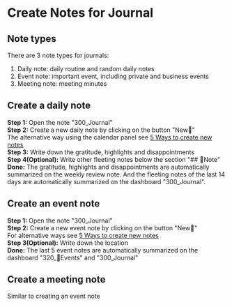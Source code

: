 # Create Notes for Journal

## Note types

There are 3 note types for journals:

1. Daily note: daily routine and random daily notes 
2. Event note: important event, including private and business events   
3. Meeting note: meeting minutes 

## Create a daily note

**Step 1:** Open the note "300_Journal"  
**Step 2:** Create a new daily note by clicking on the button "New🌄"  
The alternative way using the calendar panel see [5 Ways to create new notes](QS_a1_5_ways_to_create_new_notes.md)   
**Step 3:** Write down the gratitude, highlights and disappointments  
**Step 4(Optional):** Write other fleeting notes below the section "## 📝Note"
**Done:** The gratitude, highlights and disappointments are automatically summarized on the weekly review note. And the fleeting notes of the last 14 days are automatically summarized on the dashboard "300_Journal". 

## Create an event note

**Step 1:** Open the note "300_Journal"  
**Step 2:** Create a new event note by clicking on the button "New🎉"  
For alternative ways see [5 Ways to create new notes](QS_a1_5_ways_to_create_new_notes.md)   
**Step 3(Optional):** Write down the location   
**Done:**  The last 5 event notes are automatically summarized on the dashboard  "320_🎉Events" and "300_Journal"

## Create a meeting note
Similar to creating an event note
